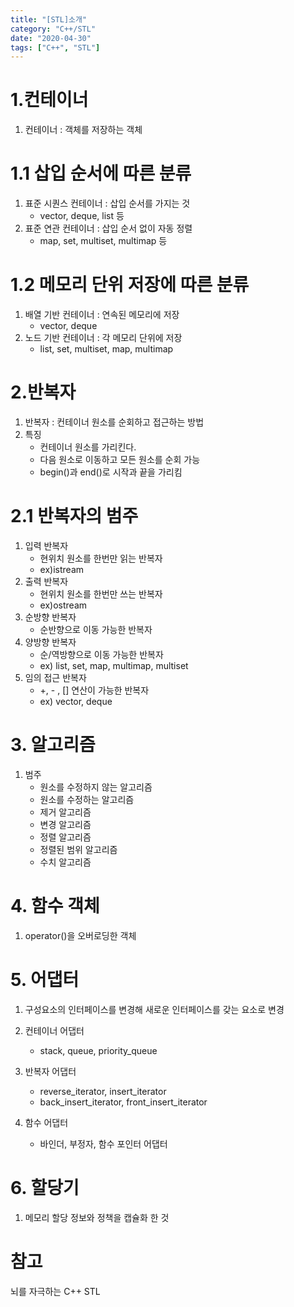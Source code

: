 ```yaml
---
title: "[STL]소개"
category: "C++/STL"
date: "2020-04-30"
tags: ["C++", "STL"]
---
```


# 1.컨테이너

1. 컨테이너 : 객체를 저장하는 객체

# 1.1 삽입 순서에 따른 분류

1. 표준 시퀀스 컨테이너 : 삽입 순서를 가지는 것
   - vector, deque, list 등
2. 표준 연관 컨테이너 : 삽입 순서 없이 자동 정렬
   - map, set, multiset, multimap 등

# 1.2 메모리 단위 저장에 따른 분류

1. 배열 기반 컨테이너 : 연속된 메모리에 저장
   - vector, deque
2. 노드 기반 컨테이너 : 각 메모리 단위에 저장
   - list, set, multiset, map, multimap

# 2.반복자

1. 반복자 : 컨테이너 원소를 순회하고 접근하는 방법
2. 특징
   - 컨테이너 원소를 가리킨다.
   - 다음 원소로 이동하고 모든 원소를 순회 가능
   - begin()과 end()로 시작과 끝을 가리킴

# 2.1 반복자의 범주

1. 입력 반복자
   - 현위치 원소를 한번만 읽는 반복자
   - ex)istream
2. 출력 반복자
   - 현위치 원소를 한번만 쓰는 반복자
   - ex)ostream
3. 순방향 반복자
   - 순반향으로 이동 가능한 반복자
4. 양방향 반복자
   - 순/역방향으로 이동 가능한 반복자
   - ex) list, set, map, multimap, multiset
5. 임의 접근 반복자
   - +, - , [] 연산이 가능한 반복자
   - ex) vector, deque

# 3. 알고리즘

1. 범주
   - 원소를 수정하지 않는 알고리즘
   - 원소를 수정하는 알고리즘
   - 제거 알고리즘
   - 변경 알고리즘
   - 정렬 알고리즘
   - 정렬된 범위 알고리즘
   - 수치 알고리즘

# 4. 함수 객체

1. operator()을 오버로딩한 객체

# 5. 어댑터

1. 구성요소의 인터페이스를 변경해 새로운 인터페이스를 갖는 요소로 변경
2. 컨테이너 어댑터
   - stack, queue, priority_queue
3. 반복자 어댑터

   - reverse_iterator, insert_iterator
   - back_insert_iterator, front_insert_iterator

4. 함수 어댑터
   - 바인더, 부정자, 함수 포인터 어댑터

# 6. 할당기

1. 메모리 할당 정보와 정책을 캡슐화 한 것

# 참고

뇌를 자극하는 C++ STL
